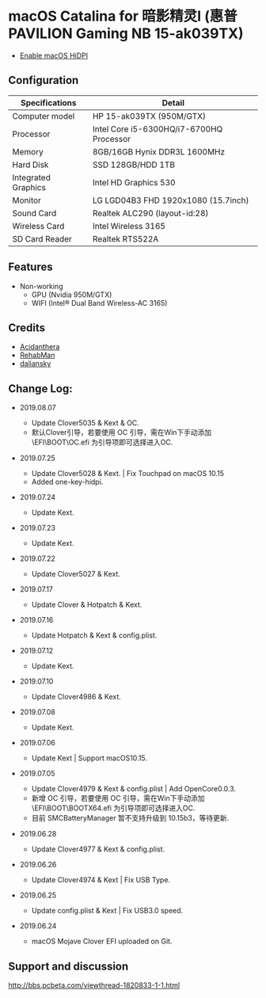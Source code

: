 # macOS Catalina for 暗影精灵I (惠普PAVILION Gaming NB 15-ak039TX)

- [Enable macOS HiDPI](https://github.com/xzhih/one-key-hidpi) 

## Configuration

| Specifications | Detail                                                  |
| ------------------- | -------------------------------------------|
| Computer model      | HP 15-ak039TX (950M/GTX)                   |
| Processor           | Intel Core i5-6300HQ/i7-6700HQ Processor   |
| Memory              | 8GB/16GB Hynix DDR3L 1600MHz		   |
| Hard Disk           | SSD 128GB/HDD 1TB  			   |
| Integrated Graphics | Intel HD Graphics 530                      |
| Monitor             | LG LGD04B3 FHD 1920x1080 (15.7inch)  	   |
| Sound Card          | Realtek ALC290 (layout-id:28)              |
| Wireless Card       | Intel Wireless 3165                        |
| SD Card Reader      | Realtek RTS522A				   |

## Features

* Non-working
   * GPU (Nvidia 950M/GTX)
   * WIFI (Intel® Dual Band Wireless-AC 3165)

## Credits

- [Acidanthera](https://github.com/acidanthera)
- [RehabMan](https://github.com/RehabMan) 
- [daliansky](https://github.com/daliansky) 

## Change Log:

- 2019.08.07
	- Update Clover5035 & Kext & OC.
	- 默认Clover引导，若要使用 OC 引导，需在Win下手动添加 \EFI\BOOT\OC.efi 为引导项即可选择进入OC.

- 2019.07.25
	- Update Clover5028 & Kext. | Fix Touchpad on macOS 10.15
	- Added one-key-hidpi.

- 2019.07.24
	- Update Kext.

- 2019.07.23
	- Update Kext.

- 2019.07.22
	- Update Clover5027 & Kext.

- 2019.07.17
	- Update Clover & Hotpatch & Kext.

- 2019.07.16
	- Update Hotpatch & Kext & config.plist.

- 2019.07.12
	- Update Kext.

- 2019.07.10
	- Update Clover4986 & Kext.

- 2019.07.08
	- Update Kext.

- 2019.07.06
	- Update Kext | Support macOS10.15.

- 2019.07.05
	- Update Clover4979 & Kext & config.plist | Add OpenCore0.0.3.
	- 新增 OC 引导，若要使用 OC 引导，需在Win下手动添加 \EFI\BOOT\BOOTX64.efi 为引导项即可选择进入OC.
	- 目前 SMCBatteryManager 暂不支持升级到 10.15b3，等待更新.

- 2019.06.28
	- Update Clover4977 & Kext & config.plist.

- 2019.06.26
	- Update Clover4974 & Kext | Fix USB Type.

- 2019.06.25
	- Update config.plist & Kext | Fix USB3.0 speed.

- 2019.06.24
	- macOS Mojave Clover EFI uploaded on Git.


## Support and discussion

http://bbs.pcbeta.com/viewthread-1820833-1-1.html
